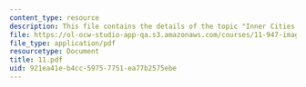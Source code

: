 ```yaml
---
content_type: resource
description: This file contains the details of the topic "Inner Cities and Outer Cities".
file: https://ol-ocw-studio-app-qa.s3.amazonaws.com/courses/11-947-imaging-the-city-the-place-of-media-in-city-design-and-development-fall-1998/921ea41eb4cc59757751ea77b2575ebe_11.pdf
file_type: application/pdf
resourcetype: Document
title: 11.pdf
uid: 921ea41e-b4cc-5975-7751-ea77b2575ebe
---
```

